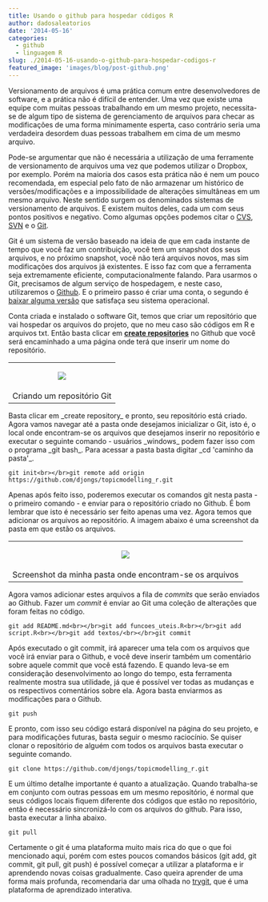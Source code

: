 ```yaml
---
title: Usando o github para hospedar códigos R
author: dadosaleatorios
date: '2014-05-16'
categories:
  - github
  - linguagem R
slug: ./2014-05-16-usando-o-github-para-hospedar-codigos-r
featured_image: 'images/blog/post-github.png'
---
```


Versionamento de arquivos é uma prática comum entre desenvolvedores de software, e a prática não é difícil de entender. Uma vez que existe uma equipe com muitas pessoas trabalhando em um mesmo projeto, necessita-se de algum tipo de sistema de gerenciamento de arquivos para checar as modificações de uma forma minimamente esperta, caso contrário seria uma verdadeira desordem duas pessoas trabalhem em cima de um mesmo arquivo.

Pode-se argumentar que não é necessária a utilização de uma ferramente de versionamento de arquivos uma vez que podemos utilizar o Dropbox, por exemplo. Porém na maioria dos casos esta prática não é nem um pouco recomendada, em especial pelo fato de não armazenar um histórico de versões/modificações e a impossibilidade de alterações simultâneas em um mesmo arquivo. Neste sentido surgem os denominados sistemas de versionamento de arquivos. E existem muitos deles, cada um com seus pontos positivos e negativo. Como algumas opções podemos citar o [CVS](http://savannah.nongnu.org/projects/cvs/), [SVN](http://subversion.apache.org/) e o [Git](http://git-scm.com/).

Git é um sistema de versão baseado na ideia de que em cada instante de tempo que você faz um contribuição, você tem um snapshot dos seus arquivos, e no próximo snapshot, você não terá arquivos novos, mas sim modificações dos arquivos já existentes. E isso faz com que a ferramenta seja extremamente eficiente, computacionalmente falando. Para usarmos o Git, precisamos de algum serviço de hospedagem, e neste caso, utilizaremos o [Github](https://github.com/). E o primeiro passo é criar uma conta, o segundo é [baixar alguma versão](http://git-scm.com/downloads) que satisfaça seu sistema operacional.

Conta criada e instalado o software Git, temos que criar um repositório que vai hospedar os arquivos do projeto, que no meu caso são códigos em R e arquivos txt. Então basta clicar em **[create repositories](https://github.com/repositories/new)** no Github que você será encaminhado a uma página onde terá que inserir um nome do repositório.

<table cellpadding="0" style="margin-left:auto;margin-right:auto;text-align:center;" cellspacing="0" class="tr-caption-container" ><tbody ><tr >
<td style="text-align:center;" >

![](https://dadosaleatorios.files.wordpress.com/2014/05/d1c29-create_repo.png)

</td></tr><tr >
<td style="text-align:center;" class="tr-caption" >Criando um repositório Git
</td></tr></tbody></table>Basta clicar em _create repository_ e pronto, seu repositório está criado. Agora vamos navegar até a pasta onde desejamos inicializar o Git, isto é, o local onde encontram-se os arquivos que desejamos inserir no repositório e executar o seguinte comando - usuários _windows_ podem fazer isso com o programa _git bash_. Para acessar a pasta basta digitar _cd 'caminho da pasta'_.

    git init<br></br>git remote add origin https://github.com/djongs/topicmodelling_r.git

Apenas após feito isso, poderemos executar os comandos git nesta pasta - o primeiro comando - e enviar para o repositório criado no Github. É bom lembrar que isto é necessário ser feito apenas uma vez. Agora temos que adicionar os arquivos ao repositório. A imagem abaixo é uma screenshot da pasta em que estão os arquivos.

<table cellpadding="0" style="margin-left:auto;margin-right:auto;text-align:center;" cellspacing="0" class="tr-caption-container" ><tbody ><tr >
<td style="text-align:center;" >

![](https://dadosaleatorios.files.wordpress.com/2014/05/3bdbf-pasta.png)

</td></tr><tr >
<td style="text-align:center;" class="tr-caption" >Screenshot da minha pasta onde encontram-se os arquivos
</td></tr></tbody></table>

Agora vamos adicionar estes arquivos a fila de _commits_ que serão enviados ao Github. Fazer um _commit_ é enviar ao Git uma coleção de alterações que foram feitas no código.

    git add README.md<br></br>git add funcoes_uteis.R<br></br>git add script.R<br></br>git add textos/<br></br>git commit

Após executado o git commit, irá aparecer uma tela com os arquivos que você irá enviar para o Github, e você deve inserir também um comentário sobre aquele commit que você está fazendo. E quando leva-se em consideração desenvolvimento ao longo do tempo, esta ferramenta realmente mostra sua utilidade, já que é possível ver todas as mudanças e os respectivos comentários sobre ela. Agora basta enviarmos as modificações para o Github.

    git push

E pronto, com isso seu código estará disponível na página do seu projeto, e para modificações futuras, basta seguir o mesmo raciocínio. Se quiser clonar o repositório de alguém com todos os arquivos basta executar o seguinte comando.

    git clone https://github.com/djongs/topicmodelling_r.git

E um último detalhe importante é quanto a atualização. Quando trabalha-se em conjunto com outras pessoas em um mesmo repositório, é normal que seus códigos locais fiquem diferente dos códigos que estão no repositório, então é necessário sincronizá-lo com os arquivos do github. Para isso, basta executar a linha abaixo.

    git pull

Certamente o git é uma plataforma muito mais rica do que o que foi mencionado aqui, porém com estes poucos comandos básicos (git add, git commit, git pull, git push) é possível começar a utilizar a plataforma e ir aprendendo novas coisas gradualmente. Caso queira aprender de uma forma mais profunda, recomendaria dar uma olhada no [trygit](https://try.github.io/levels/1/challenges/1), que é uma plataforma de aprendizado interativa.
